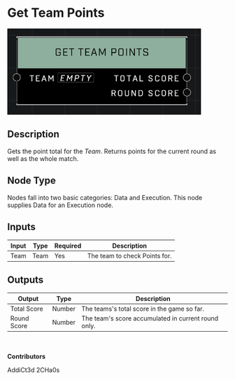# Get Team Points
![](../../../.gitbook/assets/get-team-points.png)
## Description
Gets the point total for the *Team*. Returns points for the current round as well as the whole match.

## Node Type
Nodes fall into two basic categories: Data and Execution. This node supplies Data for an Execution node.

## Inputs
| Input | Type | Required | Description |
|------------------|------------------|----------|--------------------------------------------------------------|
| Team | Team | Yes | The team to check Points for. |

## Outputs
| Output | Type | Description |
|------------------|------------------|--------------------------------------------------------------|
| Total Score | Number | The teams's total score in the game so far. |
| Round Score | Number | The team's score accumulated in current round only. |

\
\
**Contributors**

AddiCt3d 2CHa0s